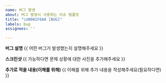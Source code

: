 ```yaml
---
name: 버그 발생
about: 버그 발생시 사용하는 이슈 템플릿
title: "\U0001F6A8 [BUG]"
labels: bug
assignees: ''

---
```


**버그 설명**
{{ 어떤 버그가 발생했는지 설명해주세요 }}

**스크린샷**
{{ 가능하다면 문제 상황에 대한 사진을 추가해주세요 }}

**추가로 적을 내용(이해를 위해)**
{{ 이해를 위해 추가 내용을 작성해주세요(필요하다면) }}
